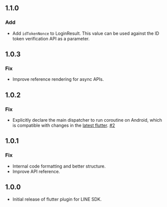 ## 1.1.0

### Add

* Add `idTokenNonce` to LoginResult. This value can be used against the ID token verification API as a parameter.

## 1.0.3

### Fix

* Improve reference rendering for async APIs.

## 1.0.2

### Fix

* Explicitly declare the main dispatcher to run coroutine on Android, which is compatible with changes in the [latest flutter](https://github.com/flutter/flutter/issues/34993). [#2](https://github.com/line/flutter_line_sdk/issues/2)

## 1.0.1

### Fix

* Internal code formatting and better structure.
* Improve API reference.

## 1.0.0

* Initial release of flutter plugin for LINE SDK.
